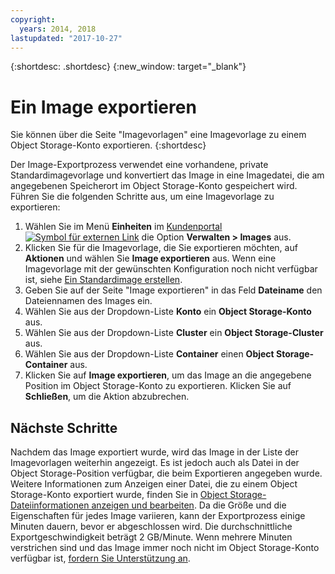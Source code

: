 ```yaml
---
copyright:
  years: 2014, 2018
lastupdated: "2017-10-27"
---
```


{:shortdesc: .shortdesc}
{:new_window: target="_blank"}

# Ein Image exportieren

Sie können über die Seite "Imagevorlagen" eine Imagevorlage zu einem Object Storage-Konto exportieren.
{:shortdesc}

Der Image-Exportprozess verwendet eine vorhandene, private Standardimagevorlage und konvertiert das Image in eine Imagedatei, die am angegebenen Speicherort im Object Storage-Konto gespeichert wird. Führen Sie die folgenden Schritte aus, um eine Imagevorlage zu exportieren:

1. Wählen Sie im Menü **Einheiten** im [Kundenportal ![Symbol für externen Link](../../icons/launch-glyph.svg "Symbol für externen Link")](https://control.softlayer.com/) die Option **Verwalten > Images** aus.
2. Klicken Sie für die Imagevorlage, die Sie exportieren möchten, auf **Aktionen** und wählen Sie **Image exportieren** aus. Wenn eine Imagevorlage mit der gewünschten Konfiguration noch nicht verfügbar ist, siehe [Ein Standardimage erstellen](create-standard-image.html).
3. Geben Sie auf der Seite "Image exportieren" in das Feld **Dateiname** den Dateiennamen des Images ein.
5. Wählen Sie aus der Dropdown-Liste **Konto** ein **Object Storage-Konto** aus.
6. Wählen Sie aus der Dropdown-Liste **Cluster** ein **Object Storage-Cluster** aus.
7. Wählen Sie aus der Dropdown-Liste **Container** einen **Object Storage-Container** aus.
8. Klicken Sie auf **Image exportieren**, um das Image an die angegebene Position im Object Storage-Konto zu exportieren. Klicken Sie auf **Schließen**, um die Aktion abzubrechen. 

## Nächste Schritte

Nachdem das Image exportiert wurde, wird das Image in der Liste der Imagevorlagen weiterhin angezeigt. Es ist jedoch auch als Datei in der Object Storage-Position verfügbar, die beim Exportieren angegeben wurde. Weitere Informationen zum Anzeigen einer Datei, die zu einem Object Storage-Konto exportiert wurde, finden Sie in [Object Storage-Dateiinformationen anzeigen und bearbeiten](/docs/infrastructure/objectstorage-swift/view-and-edit-object-storage-file-details.html). Da die Größe und die Eigenschaften für jedes Image variieren, kann der Exportprozess einige Minuten dauern, bevor er abgeschlossen wird. Die durchschnittliche Exportgeschwindigkeit beträgt 2 GB/Minute. Wenn mehrere Minuten verstrichen sind und das Image immer noch nicht im Object Storage-Konto verfügbar ist, [fordern Sie Unterstützung an](/docs/get-support/howtogetsupport.html).


